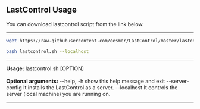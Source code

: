 ## LastControl Usage

You can download lastcontrol script from the link below.<br>

---

```bash
wget https://raw.githubusercontent.com/eesmer/LastControl/master/lastcontrol.sh
```
```bash
bash lastcontrol.sh --localhost
```
---

**Usage:** lastcontrol.sh [OPTION] <br>
<br>
**Optional arguments:**
  --help, -h		show this help message and exit
  --server-config	It installs the LastControl as a server.
  --localhost		It controls the server (local machine) you are running on.

----
